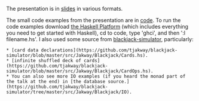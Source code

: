 The presentation is in [slides](./slides) in various formats.

The small code examples from the presentation are in [code](./code). To run the code examples download [the Haskell Platform](https://www.haskell.org/platform/) (which includes everything you need to get started with Haskell), cd to code, type 'ghci', and then ':l filename.hs'.
I also used some source from [blackjack-simulator](https://github.com/tjakway/blackjack-simulator), particularly:

    * [card data declarations](https://github.com/tjakway/blackjack-simulator/blob/master/src/Jakway/Blackjack/Cards.hs).
    * [infinite shuffled deck of cards](https://github.com/tjakway/blackjack-simulator/blob/master/src/Jakway/Blackjack/CardOps.hs).
    * You can also see more IO examples (if you heard the monad part of the talk at the end) in [the database source.](https://github.com/tjakway/blackjack-simulator/tree/master/src/Jakway/Blackjack/IO).
